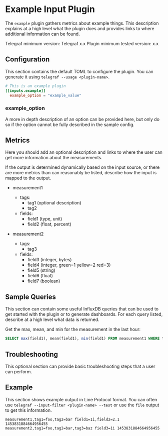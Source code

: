 # Example Input Plugin

The `example` plugin gathers metrics about example things.  This description
explains at a high level what the plugin does and provides links to where
additional information can be found.

Telegraf minimum version: Telegraf x.x
Plugin minimum tested version: x.x

## Configuration

This section contains the default TOML to configure the plugin.  You can
generate it using `telegraf --usage <plugin-name>`.

```toml @sample.conf
# This is an example plugin
[[inputs.example]]
  example_option = "example_value"
```

### example_option

A more in depth description of an option can be provided here, but only do so
if the option cannot be fully described in the sample config.

## Metrics

Here you should add an optional description and links to where the user can
get more information about the measurements.

If the output is determined dynamically based on the input source, or there
are more metrics than can reasonably be listed, describe how the input is
mapped to the output.

- measurement1
  - tags:
    - tag1 (optional description)
    - tag2
  - fields:
    - field1 (type, unit)
    - field2 (float, percent)

- measurement2
  - tags:
    - tag3
  - fields:
    - field3 (integer, bytes)
    - field4 (integer, green=1 yellow=2 red=3)
    - field5 (string)
    - field6 (float)
    - field7 (boolean)

## Sample Queries

This section can contain some useful InfluxDB queries that can be used to get
started with the plugin or to generate dashboards.  For each query listed,
describe at a high level what data is returned.

Get the max, mean, and min for the measurement in the last hour:

```sql
SELECT max(field1), mean(field1), min(field1) FROM measurement1 WHERE tag1=bar AND time > now() - 1h GROUP BY tag
```

## Troubleshooting

This optional section can provide basic troubleshooting steps that a user can
perform.

## Example

This section shows example output in Line Protocol format.  You can often use
`telegraf --input-filter <plugin-name> --test` or use the `file` output to get
this information.

```shell
measurement1,tag1=foo,tag2=bar field1=1i,field2=2.1 1453831884664956455
measurement2,tag1=foo,tag2=bar,tag3=baz field3=1i 1453831884664956455
```
